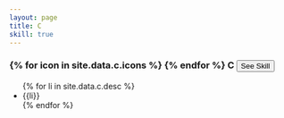 ```yaml
---
layout: page
title: C
skill: true
---
```

<div class="header">
    <h3>
    {% for icon in site.data.c.icons %}
        <i class="{{icon}}"></i>
    {% endfor %}
     C <span><button class="btn btn-info" id="c">See Skill</button></span></h3>
</div>
<ul class="c">
    {% for li in site.data.c.desc %}
        <li>{{li}}</li>
    {% endfor %}
</ul>
